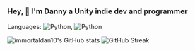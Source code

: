 ### Hey, 👋 I'm Danny a Unity indie dev and programmer

Languages: ![Python](https://img.shields.io/badge/python-%2314354C.svg?&style=for-the-badge&logo=python&logoColor=white), ![Python](https://img.shields.io/badge/python-%2314354C.svg?&style=for-the-badge&logo=python&logoColor=white)

![immortaldan10's GitHub stats](https://github-readme-stats.vercel.app/api?username=immortaldan10&show_icons=true&theme=radical)
![GitHub Streak](https://github-readme-streak-stats.herokuapp.com/?user=immortaldan10&theme=dark)




<!--
**immortaldan10/immortaldan10** is a ✨ _special_ ✨ repository because its `README.md` (this file) appears on your GitHub profile.

Here are some ideas to get you started:

- 🔭 I’m currently working on ...
- 🌱 I’m currently learning ...
- 👯 I’m looking to collaborate on ...
- 🤔 I’m looking for help with ...
- 💬 Ask me about ...
- 📫 How to reach me: ...
- 😄 Pronouns: ...
- ⚡ Fun fact: ...
-->
